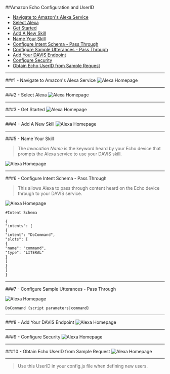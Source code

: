 ##Amazon Echo Configuration and UserID


- [Navigate to Amazon's Alexa Service](https://github.com/ruxit/davis-server/blob/master/setup/echo.md#1---navigate-to-amazons-alexa-service)
- [Select Alexa](https://github.com/ruxit/davis-server/blob/master/setup/echo.md#2---select-alexa)
- [Get Started](https://github.com/ruxit/davis-server/blob/master/setup/echo.md#3---get-started)
- [Add A New Skill](https://github.com/ruxit/davis-server/blob/master/setup/echo.md#4---add-a-new-skill)
- [Name Your Skill](https://github.com/ruxit/davis-server/blob/master/setup/echo.md#5---name-your-skill)
- [Configure Intent Schema - Pass Through](https://github.com/ruxit/davis-server/blob/master/setup/echo.md#6---configure-intent-schema---pass-through)
- [Configure Sample Utterances - Pass Through](https://github.com/ruxit/davis-server/blob/master/setup/echo.md#7---configure-sample-utterances---pass-through)
- [Add Your DAVIS Endpoint](https://github.com/ruxit/davis-server/blob/master/setup/echo.md#8---add-your-davis-endpoint)
- [Configure Security](https://github.com/ruxit/davis-server/blob/master/setup/echo.md#9---configure-security)
- [Obtain Echo UserID from Sample Request](https://github.com/ruxit/davis-server/blob/master/setup/echo.md#10---obtain-echo-userid-from-sample-request)

***
###1 - Navigate to Amazon's Alexa Service
![Alexa Homepage](https://s3.amazonaws.com/davis-project/docs/alex-token-1.png)
***
###2 - Select Alexa
![Alexa Homepage](https://s3.amazonaws.com/davis-project/docs/alex-token-2.png)
***
###3 - Get Started
![Alexa Homepage](https://s3.amazonaws.com/davis-project/docs/alex-token-3.png)
***
###4 - Add A New Skill
![Alexa Homepage](https://s3.amazonaws.com/davis-project/docs/alex-token-4.png)
***
###5 - Name Your Skill

> The *Invocation Name* is the keyword heard by your Echo device that prompts the Alexa service to use your DAVIS skill.

![Alexa Homepage](https://s3.amazonaws.com/davis-project/docs/alex-token-5.png)
***
###6 - Configure Intent Schema - Pass Through

> This allows Alexa to pass through content heard on the Echo device through to your DAVIS service.

![Alexa Homepage](https://s3.amazonaws.com/davis-project/docs/alex-token-6-2.png)

````
#Intent Schema

{
"intents": [
{
"intent": "DoCommand",
"slots": [
{
"name": "command",
"type": "LITERAL"
}
]
}
]
}
````
***
###7 - Configure Sample Utterances - Pass Through

![Alexa Homepage](https://s3.amazonaws.com/davis-project/docs/alex-token-7.png)

````
DoCommand {script parameters|command}
````
***
###8 - Add Your DAVIS Endpoint 
![Alexa Homepage](https://s3.amazonaws.com/davis-project/docs/alex-token-8.png)
***
###9 - Configure Security
![Alexa Homepage](https://s3.amazonaws.com/davis-project/docs/alex-token-9.png)

***
###10 - Obtain Echo UserID from Sample Request
![Alexa Homepage](https://s3.amazonaws.com/davis-project/docs/alex-token-10.png)

***

> Use this UserID in your config.js file when defining new users.
